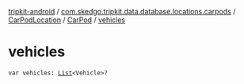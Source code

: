 [tripkit-android](../../../index.md) / [com.skedgo.tripkit.data.database.locations.carpods](../../index.md) / [CarPodLocation](../index.md) / [CarPod](index.md) / [vehicles](./vehicles.md)

# vehicles

`var vehicles: `[`List`](https://kotlinlang.org/api/latest/jvm/stdlib/kotlin.collections/-list/index.html)`<Vehicle>?`